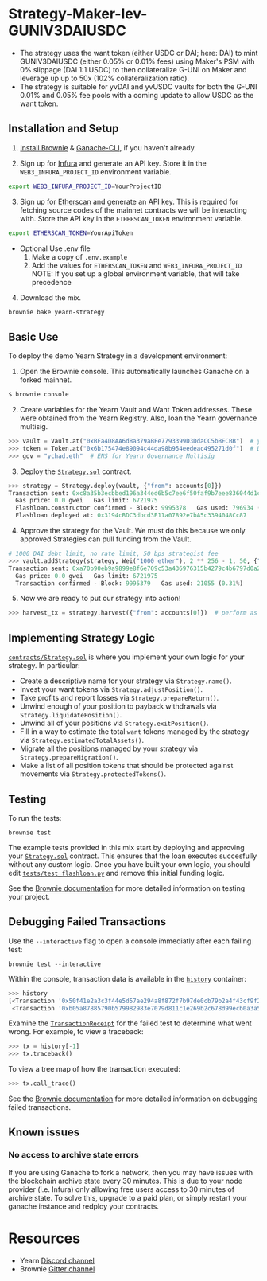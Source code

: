 # Strategy-Maker-lev-GUNIV3DAIUSDC
- The strategy uses the want token (either USDC or DAI; here: DAI) to mint GUNIV3DAIUSDC (either 0.05% or 0.01% fees) using Maker's PSM with 0% slippage (DAI 1:1 USDC) to then collateralize G-UNI on Maker and leverage up up to 50x (102% collateralization ratio).
- The strategy is suitable for yvDAI and yvUSDC vaults for both the G-UNI 0.01% and 0.05% fee pools with a coming update to allow USDC as the want token.

## Installation and Setup

1. [Install Brownie](https://eth-brownie.readthedocs.io/en/stable/install.html) & [Ganache-CLI](https://github.com/trufflesuite/ganache-cli), if you haven't already.

2. Sign up for [Infura](https://infura.io/) and generate an API key. Store it in the `WEB3_INFURA_PROJECT_ID` environment variable.

```bash
export WEB3_INFURA_PROJECT_ID=YourProjectID
```

3. Sign up for [Etherscan](www.etherscan.io) and generate an API key. This is required for fetching source codes of the mainnet contracts we will be interacting with. Store the API key in the `ETHERSCAN_TOKEN` environment variable.

```bash
export ETHERSCAN_TOKEN=YourApiToken
```

- Optional Use .env file
  1. Make a copy of `.env.example`
  2. Add the values for `ETHERSCAN_TOKEN` and `WEB3_INFURA_PROJECT_ID`
     NOTE: If you set up a global environment variable, that will take precedence

4. Download the mix.

```bash
brownie bake yearn-strategy
```

## Basic Use

To deploy the demo Yearn Strategy in a development environment:

1. Open the Brownie console. This automatically launches Ganache on a forked mainnet.

```bash
$ brownie console
```

2. Create variables for the Yearn Vault and Want Token addresses. These were obtained from the Yearn Registry. Also, loan the Yearn governance multisig.

```python
>>> vault = Vault.at("0xBFa4D8AA6d8a379aBFe7793399D3DdaCC5bBECBB")  # yvDAI (v0.2.2)
>>> token = Token.at("0x6b175474e89094c44da98b954eedeac495271d0f")  # DAI
>>> gov = "ychad.eth"  # ENS for Yearn Governance Multisig
```

3. Deploy the [`Strategy.sol`](contracts/Strategy.sol) contract.

```python
>>> strategy = Strategy.deploy(vault, {"from": accounts[0]})
Transaction sent: 0xc8a35b3ecbbed196a344ed6b5c7ee6f50faf9b7eee836044d1c7ffe10093ef45
  Gas price: 0.0 gwei   Gas limit: 6721975
  Flashloan.constructor confirmed - Block: 9995378   Gas used: 796934 (11.86%)
  Flashloan deployed at: 0x3194cBDC3dbcd3E11a07892e7bA5c3394048Cc87
```

4. Approve the strategy for the Vault. We must do this because we only approved Strategies can pull funding from the Vault.

```python
# 1000 DAI debt limit, no rate limit, 50 bps strategist fee
>>> vault.addStrategy(strategy, Wei("1000 ether"), 2 ** 256 - 1, 50, {"from": gov})
Transaction sent: 0xa70b90eb9a9899e8f6e709c53a436976315b4279c4b6797d0a293e169f94d5b4
  Gas price: 0.0 gwei   Gas limit: 6721975
  Transaction confirmed - Block: 9995379   Gas used: 21055 (0.31%)
```

5. Now we are ready to put our strategy into action!

```python
>>> harvest_tx = strategy.harvest({"from": accounts[0]})  # perform as many time as desired...
```

## Implementing Strategy Logic

[`contracts/Strategy.sol`](contracts/Strategy.sol) is where you implement your own logic for your strategy. In particular:

- Create a descriptive name for your strategy via `Strategy.name()`.
- Invest your want tokens via `Strategy.adjustPosition()`.
- Take profits and report losses via `Strategy.prepareReturn()`.
- Unwind enough of your position to payback withdrawals via `Strategy.liquidatePosition()`.
- Unwind all of your positions via `Strategy.exitPosition()`.
- Fill in a way to estimate the total `want` tokens managed by the strategy via `Strategy.estimatedTotalAssets()`.
- Migrate all the positions managed by your strategy via `Strategy.prepareMigration()`.
- Make a list of all position tokens that should be protected against movements via `Strategy.protectedTokens()`.

## Testing

To run the tests:

```
brownie test
```

The example tests provided in this mix start by deploying and approving your [`Strategy.sol`](contracts/Strategy.sol) contract. This ensures that the loan executes succesfully without any custom logic. Once you have built your own logic, you should edit [`tests/test_flashloan.py`](tests/test_flashloan.py) and remove this initial funding logic.

See the [Brownie documentation](https://eth-brownie.readthedocs.io/en/stable/tests-pytest-intro.html) for more detailed information on testing your project.

## Debugging Failed Transactions

Use the `--interactive` flag to open a console immediatly after each failing test:

```
brownie test --interactive
```

Within the console, transaction data is available in the [`history`](https://eth-brownie.readthedocs.io/en/stable/api-network.html#txhistory) container:

```python
>>> history
[<Transaction '0x50f41e2a3c3f44e5d57ae294a8f872f7b97de0cb79b2a4f43cf9f2b6bac61fb4'>,
 <Transaction '0xb05a87885790b579982983e7079d811c1e269b2c678d99ecb0a3a5104a666138'>]
```

Examine the [`TransactionReceipt`](https://eth-brownie.readthedocs.io/en/stable/api-network.html#transactionreceipt) for the failed test to determine what went wrong. For example, to view a traceback:

```python
>>> tx = history[-1]
>>> tx.traceback()
```

To view a tree map of how the transaction executed:

```python
>>> tx.call_trace()
```

See the [Brownie documentation](https://eth-brownie.readthedocs.io/en/stable/core-transactions.html) for more detailed information on debugging failed transactions.

<!--
## Deployment

When you are finished testing and ready to deploy to the mainnet:

1. [Import a keystore](https://eth-brownie.readthedocs.io/en/stable/account-management.html#importing-from-a-private-key) into Brownie for the account you wish to deploy from.
2. Edit [`scripts/deployment.py`](scripts/deployment.py) and add your keystore ID according to the comments.
3. Run the deployment script on the mainnet using the following command:

```bash
$ brownie run deployment --network mainnet
```

You will be prompted to enter your keystore password, and then the contract will be deployed.
-->

## Known issues

### No access to archive state errors

If you are using Ganache to fork a network, then you may have issues with the blockchain archive state every 30 minutes. This is due to your node provider (i.e. Infura) only allowing free users access to 30 minutes of archive state. To solve this, upgrade to a paid plan, or simply restart your ganache instance and redploy your contracts.

# Resources

- Yearn [Discord channel](https://discord.com/invite/6PNv2nF/)
- Brownie [Gitter channel](https://gitter.im/eth-brownie/community)
